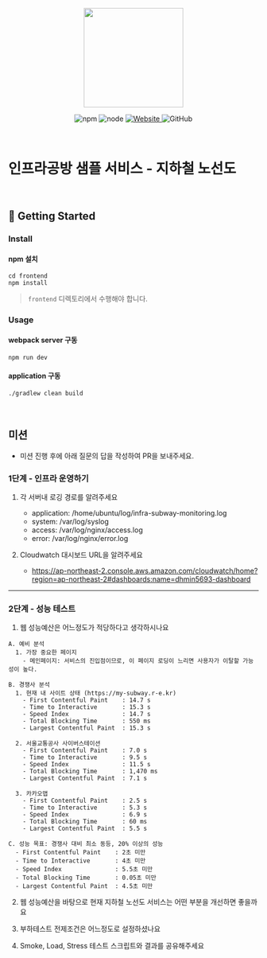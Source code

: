<p align="center">
    <img width="200px;" src="https://raw.githubusercontent.com/woowacourse/atdd-subway-admin-frontend/master/images/main_logo.png"/>
</p>
<p align="center">
  <img alt="npm" src="https://img.shields.io/badge/npm-%3E%3D%205.5.0-blue">
  <img alt="node" src="https://img.shields.io/badge/node-%3E%3D%209.3.0-blue">
  <a href="https://edu.nextstep.camp/c/R89PYi5H" alt="nextstep atdd">
    <img alt="Website" src="https://img.shields.io/website?url=https%3A%2F%2Fedu.nextstep.camp%2Fc%2FR89PYi5H">
  </a>
  <img alt="GitHub" src="https://img.shields.io/github/license/next-step/atdd-subway-service">
</p>

<br>

# 인프라공방 샘플 서비스 - 지하철 노선도

<br>

## 🚀 Getting Started

### Install
#### npm 설치
```
cd frontend
npm install
```
> `frontend` 디렉토리에서 수행해야 합니다.

### Usage
#### webpack server 구동
```
npm run dev
```
#### application 구동
```
./gradlew clean build
```
<br>

## 미션

* 미션 진행 후에 아래 질문의 답을 작성하여 PR을 보내주세요.

### 1단계 - 인프라 운영하기
1. 각 서버내 로깅 경로를 알려주세요
    - application: /home/ubuntu/log/infra-subway-monitoring.log
    - system: /var/log/syslog
    - access: /var/log/nginx/access.log
    - error: /var/log/nginx/error.log

2. Cloudwatch 대시보드 URL을 알려주세요
    - https://ap-northeast-2.console.aws.amazon.com/cloudwatch/home?region=ap-northeast-2#dashboards:name=dhmin5693-dashboard

---

### 2단계 - 성능 테스트
1. 웹 성능예산은 어느정도가 적당하다고 생각하시나요

```text
A. 예비 분석
  1. 가장 중요한 페이지
    - 메인페이지: 서비스의 진입점이므로, 이 페이지 로딩이 느리면 사용자가 이탈할 가능성이 높다.

B. 경쟁사 분석
  1. 현재 내 사이트 상태 (https://my-subway.r-e.kr)
    - First Contentful Paint    : 14.7 s
    - Time to Interactive       : 15.3 s
    - Speed Index               : 14.7 s
    - Total Blocking Time       : 550 ms
    - Largest Contentful Paint  : 15.3 s
    
  2. 서울교통공사 사이버스테이션
    - First Contentful Paint    : 7.0 s
    - Time to Interactive       : 9.5 s
    - Speed Index               : 11.5 s
    - Total Blocking Time       : 1,470 ms
    - Largest Contentful Paint  : 7.1 s
    
  3. 카카오맵
    - First Contentful Paint    : 2.5 s
    - Time to Interactive       : 5.3 s
    - Speed Index               : 6.9 s
    - Total Blocking Time       : 60 ms
    - Largest Contentful Paint  : 5.5 s    

C. 성능 목표: 경쟁사 대비 최소 동등, 20% 이상의 성능
  - First Contentful Paint    : 2초 미만
  - Time to Interactive       : 4초 미만
  - Speed Index               : 5.5초 미만
  - Total Blocking Time       : 0.05초 미만
  - Largest Contentful Paint  : 4.5초 미만

```

2. 웹 성능예산을 바탕으로 현재 지하철 노선도 서비스는 어떤 부분을 개선하면 좋을까요

3. 부하테스트 전제조건은 어느정도로 설정하셨나요

4. Smoke, Load, Stress 테스트 스크립트와 결과를 공유해주세요
